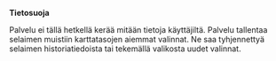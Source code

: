 **Tietosuoja**

Palvelu ei tällä hetkellä kerää mitään tietoja käyttäjiltä. Palvelu tallentaa selaimen muistiin karttatasojen aiemmat valinnat. Ne saa tyhjennettyä selaimen historiatiedoista tai tekemällä valikosta uudet valinnat. 
